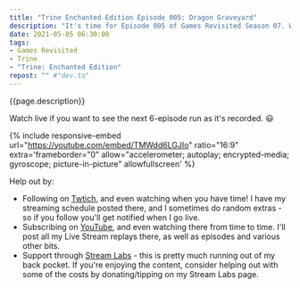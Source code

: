 ```yaml
---
title: "Trine Enchanted Edition Episode 005: Dragon Graveyard"
description: "It's time for Episode 005 of Games Revisited Season 07. We're playing through the PC platformer/puzzler 'Trine: Enchanted Edition', with special guests Rayeste and Arcaidius from the CoffeeCraft server. Today we complete the Dragon Graveyard level."
date: 2021-05-05 06:30:00
tags:
- Games Revisited
- Trine
- "Trine: Enchanted Edition"
repost: "" #"dev.to"
---
```


{{page.description}}

Watch live if you want to see the next 6-episode run as it's recorded. :smiley:
<!--more-->

{% include responsive-embed url="https://youtube.com/embed/TMWdd6LGJIo" ratio="16:9" extra='frameborder="0" allow="accelerometer; autoplay; encrypted-media; gyroscope; picture-in-picture" allowfullscreen' %}

Help out by:
 * Following on [Twtich](https://twitch.tv/AnonJr_Live), and even watching when you have time! I have my streaming schedule posted there, and I sometimes do random extras - so if you follow you'll get notified when I go live.
 * Subscribing on [YouTube](http://www.youtube.com/channel/UCXafqhKHbkSUIrq0LAuu0tw), and even watching there from time to time. I'll post all my Live Stream replays there, as well as episodes and various other bits.
 * Support through [Stream Labs](https://streamlabs.com/anonjr_live) - this is pretty much running out of my back pocket. If you're enjoying the content, consider helping out with some of the costs by donating/tipping on my Stream Labs page.